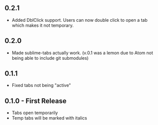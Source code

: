 ## 0.2.1
* Added DblClick support.  Users can now double click to open a tab which makes it not temporary.

## 0.2.0
* Made sublime-tabs actually work. (v.0.1 was a lemon due to Atom not being able to include git submodules)

## 0.1.1
* Fixed tabs not being "active"

## 0.1.0 - First Release
* Tabs open temporarily
* Temp tabs will be marked with italics
